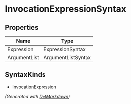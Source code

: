 # InvocationExpressionSyntax

## Properties

| Name         | Type               |
| ------------ | ------------------ |
| Expression   | ExpressionSyntax   |
| ArgumentList | ArgumentListSyntax |

## SyntaxKinds

* InvocationExpression

*\(Generated with [DotMarkdown](http://github.com/JosefPihrt/DotMarkdown)\)*
